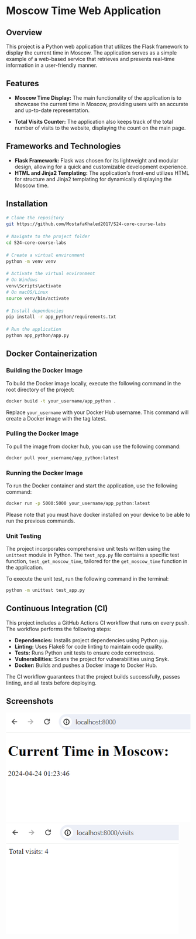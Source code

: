 # Moscow Time Web Application

## Overview
This project is a Python web application that utilizes the Flask framework to display the current time in Moscow. The application serves as a simple example of a web-based service that retrieves and presents real-time information in a user-friendly manner.

## Features
- **Moscow Time Display:** The main functionality of the application is to showcase the current time in Moscow, providing users with an accurate and up-to-date representation.

- **Total Visits Counter:** The application also keeps track of the total number of visits to the website, displaying the count on the main page.

## Frameworks and Technologies
- **Flask Framework:** Flask was chosen for its lightweight and modular design, allowing for a quick and customizable development experience.
- **HTML and Jinja2 Templating:** The application's front-end utilizes HTML for structure and Jinja2 templating for dynamically displaying the Moscow time.

## Installation

```bash
# Clone the repository
git https://github.com/MostafaKhaled2017/S24-core-course-labs

# Navigate to the project folder
cd S24-core-course-labs

# Create a virtual environment
python -m venv venv

# Activate the virtual environment
# On Windows
venv\Scripts\activate
# On macOS/Linux
source venv/bin/activate

# Install dependencies
pip install -r app_python/requirements.txt

# Run the application
python app_python/app.py
```
## Docker Containerization

### Building the Docker Image

To build the Docker image locally, execute the following command in the root directory of the project:

```bash
docker build -t your_username/app_python .
```

Replace `your_username` with your Docker Hub username. This command will create a Docker image with the tag latest.

### Pulling the Docker Image

To pull the image from docker hub, you can use the following command:

```bash
docker pull your_username/app_python:latest
```

### Running the Docker Image
To run the Docker container and start the application, use the following command:

```bash
docker run -p 5000:5000 your_username/app_python:latest
```

<n><n>
Please note that you must have docker installed on your device to be able to run the previous commands.

### Unit Testing

The project incorporates comprehensive unit tests written using the `unittest` module in Python. The `test_app.py` file contains a specific test function, `test_get_moscow_time`, tailored for the `get_moscow_time` function in the application. 

To execute the unit test, run the following command in the terminal:

```bash
python -m unittest test_app.py
```

## Continuous Integration (CI)

This project includes a GitHub Actions CI workflow that runs on every push. The workflow performs the following steps:

- **Dependencies:** Installs project dependencies using Python `pip`.
- **Linting:** Uses Flake8 for code linting to maintain code quality.
- **Tests:** Runs Python unit tests to ensure code correctness.
- **Vulnerabilities:** Scans the project for vulnerabilities using Snyk.
- **Docker:** Builds and pushes a Docker image to Docker Hub.

The CI workflow guarantees that the project builds successfully, passes linting, and all tests before deploying.

## Screenshots
![alt text](screenshots/main_page.png)
![alt text](screenshots/Total_visits.png)
